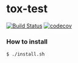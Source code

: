# tox-test
[![Build Status](https://travis-ci.org/amazingguni/tox-test.svg?branch=master)](https://travis-ci.org/amazingguni/tox-test)
[![codecov](https://codecov.io/gh/amazingguni/tox-test/branch/master/graph/badge.svg)](https://codecov.io/gh/amazingguni/tox-test)

### How to install


```sh
$ ./install.sh
```
